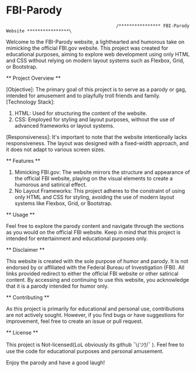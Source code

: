 # FBI-Parody

                                              /**************** FBI-Parody Website ****************\

Welcome to the FBI-Parody website, a lighthearted and humorous take on mimicking the official FBI.gov website. This project was created for educational purposes, aiming to explore web development using only HTML and CSS without relying on modern layout systems such as Flexbox, Grid, or Bootstrap.

** Project Overview **

[Objective]: The primary goal of this project is to serve as a parody or gag, intended for amusement and to playfully troll friends and family.
[Technology Stack]:
  1. HTML: Used for structuring the content of the website.
  2. CSS: Employed for styling and layout purposes, without the use of advanced frameworks or layout systems.

[Responsiveness]: It's important to note that the website intentionally lacks responsiveness. The layout was designed with a fixed-width approach, and it does not adapt to various screen sizes.

** Features **

1. Mimicking FBI.gov: The website mirrors the structure and appearance of the official FBI website, playing on the visual elements to create a humorous and satirical effect.
2. No Layout Frameworks: This project adheres to the constraint of using only HTML and CSS for styling, avoiding the use of modern layout systems like Flexbox, Grid, or Bootstrap.

** Usage **

Feel free to explore the parody content and navigate through the sections as you would on the official FBI website. Keep in mind that this project is intended for entertainment and educational purposes only.

** Disclaimer **

This website is created with the sole purpose of humor and parody. It is not endorsed by or affiliated with the Federal Bureau of Investigation (FBI). All links provided redirect to either the official FBI website or other satirical content.
By accessing and continuing to use this website, you acknowledge that it is a parody intended for humor only.

** Contributing **

As this project is primarily for educational and personal use, contributions are not actively sought. However, if you find bugs or have suggestions for improvement, feel free to create an issue or pull request.

** License **

This project is Not-licensed(LoL obviously its github ¯\\_(ツ)_/¯ ). Feel free to use the code for educational purposes and personal amusement.

Enjoy the parody and have a good laugh!
